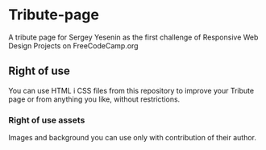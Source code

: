 # Tribute-page
 A tribute page for Sergey Yesenin as the first challenge of Responsive Web Design Projects on FreeCodeCamp.org

## Right of use
You can use HTML i CSS files from this repository to improve your Tribute page or from anything you like, without restrictions.

### Right of use assets
Images and background you can use only with contribution of their author.